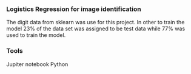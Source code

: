 ### Logistics Regression for image identification

The digit data from sklearn was use for this project. In other to train the model 23% of the data set was assigned to be test data while 77% was used to train the model.

### Tools
Jupiter notebook
Python
